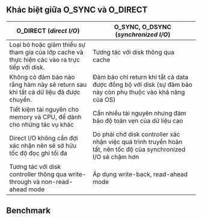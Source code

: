 ## Khác biệt giữa O_SYNC và O_DIRECT

|  O_DIRECT (*direct I/O*) | O_SYNC, O_DSYNC (*synchronized I/O*) |
| ------------------------ |--------------------------------------|
| Loại bỏ hoặc giảm thiểu sự tham gia của lớp cache và thực hiện các vào ra trực tiếp với disk.   |  Tương tác với disk thông qua cache    | 
|  Không có đảm bảo nào rằng hàm này sẽ return sau khi tất cả dữ liệu đã được chuyển.   | Đảm bảo chỉ return khi tất cả data được đồng bộ với disk (sự đảm bảo này còn phụ thuộc vào khả năng của OS)  |
| Tiết kiệm tài nguyên cho memory và CPU, để dành cho những tác vụ khác | Cần nhiều tài nguyên nhưng đảm bảo độ toàn vẹn của dữ liệu cao |
|  Direct I/O không cần đợi xác nhận nên sẽ sở hữu tốc độ đọc ghi tối đa  | Do phải chờ disk controller xác nhận việc quá trình truyền hoàn tất, nên tốc độ của synchronized I/O sẽ chậm hơn    |
| Tương tác với disk controller thông qua write-through và non-read-ahead mode  |   Áp dụng write-back, read-ahead mode   | 

## Benchmark

